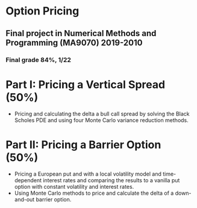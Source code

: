 # Option Pricing
## Final project in Numerical Methods and Programming (MA9070) 2019-2010
### Final grade 84%, 1/22
# Part I: Pricing a Vertical Spread (50%)
- Pricing and calculating the delta a bull call spread by solving the Black Scholes PDE and using four Monte Carlo variance reduction methods.
# Part II: Pricing a Barrier Option (50%)
- Pricing a European put and with a local volatility model and time-dependent interest rates and comparing the results to a vanilla put option with constant volatility and interest rates. 
- Using Monte Carlo methods to price and calculate the delta of a down-and-out barrier option. 
